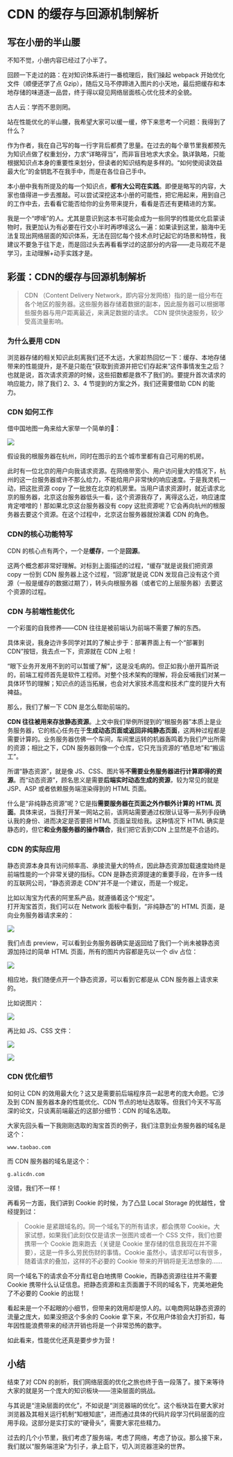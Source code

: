 # CDN 的缓存与回源机制解析

## 写在小册的半山腰

不知不觉，小册内容已经过了小半了。

回顾一下走过的路：在对知识体系进行一番梳理后，我们操起 webpack 开始优化文件（顺便还学了点 Gzip），随后又马不停蹄进入图片的小天地，最后把缓存和本地存储的味道逐一品尝，终于得以窥见网络层面核心优化技术的全貌。

古人云：学而不思则罔。

站在性能优化的半山腰，我希望大家可以缓一缓，停下来思考一个问题：我得到了什么？

作为作者，我在自己写的每一行字背后都费了思量。在过去的每个章节里我都预先为知识点做了权重划分，力求“详略得当”，而非盲目地求大求全。孰详孰略，只能根据知识点本身的重要性来划分，但读者的知识结构是多样的。“如何使阅读效益最大化”的金钥匙不在我手中，而是在各位自己手中。

本小册中我有所提及的每一个知识点，**都有大公司在实践**。即便是略写的内容，大家也值得进一步去推敲。可以尝试深挖这本小册的可能性，把它用起来，用到自己的工作中去，去看看它能否给你的业务带来提升，看看是否还有更精进的方案。

我是一个“啰嗦”的人。尤其是意识到这本书可能会成为一些同学的性能优化启蒙读物时，我更加认为有必要在行文小半时再啰嗦这么一遍：如果读到这里，脑海中无法复现出网络层面的知识体系，无法在回忆每个技术点时记起它的场景和特性，我建议不要急于往下走，而是回过头去再看看学过的这部分的内容——走马观花不是学习，主动理解+动手实践才是。

## 彩蛋：CDN的缓存与回源机制解析

> CDN （Content Delivery Network，即内容分发网络）指的是一组分布在各个地区的服务器。这些服务器存储着数据的副本，因此服务器可以根据哪些服务器与用户距离最近，来满足数据的请求。 CDN 提供快速服务，较少受高流量影响。

### 为什么要用 CDN

浏览器存储的相关知识此刻离我们还不太远，大家趁热回忆一下：缓存、本地存储带来的性能提升，是不是只能在“获取到资源并把它们存起来”这件事情发生之后？也就是说，首次请求资源的时候，这些招数都是救不了我们的。要提升首次请求的响应能力，除了我们 2、3、4 节提到的方案之外，我们还需要借助 CDN 的能力。

### CDN 如何工作

借中国地图一角来给大家举一个简单的🌰：

![](https://user-gold-cdn.xitu.io/2018/9/23/16605c1a4961f07e?w=1184&h=1020&f=png&s=1191786)

假设我的根服务器在杭州，同时在图示的五个城市里都有自己可用的机房。

此时有一位北京的用户向我请求资源。在网络带宽小、用户访问量大的情况下，杭州的这一台服务器或许不那么给力，不能给用户非常快的响应速度。于是我灵机一动，把这批资源 copy 了一批放在北京的机房里。当用户请求资源时，就近请求北京的服务器，北京这台服务器低头一看，这个资源我存了，离得这么近，响应速度肯定噌噌的！那如果北京这台服务器没有 copy 这批资源呢？它会再向杭州的根服务器去要这个资源。在这个过程中，北京这台服务器就扮演着 CDN 的角色。

### CDN的核心功能特写

CDN 的核心点有两个，一个是**缓存**，一个是**回源**。

这两个概念都非常好理解。对标到上面描述的过程，“缓存”就是说我们把资源 copy 一份到 CDN 服务器上这个过程，“回源”就是说 CDN 发现自己没有这个资源（一般是缓存的数据过期了），转头向根服务器（或者它的上层服务器）去要这个资源的过程。

### CDN 与前端性能优化

一个彩蛋的自我修养——CDN 往往是被前端认为前端不需要了解的东西。

具体来说，我身边许多同学对其的了解止步于：部署界面上有一个“部署到CDN”按钮，我去点一下，资源就在 CDN 上啦！

“眼下业务开发用不到的可以暂缓了解”，这是没毛病的。但正如我小册开篇所说的，前端工程师首先是软件工程师。对整个技术架构的理解，将会反哺我们对某一具体环节的理解；知识点的适当拓展，也会对大家技术高度和技术广度的提升大有裨益。

那么，我们了解一下 CDN 是怎么帮助前端的。

**CDN 往往被用来存放静态资源**。上文中我们举例所提到的“根服务器”本质上是业务服务器，它的核心任务在于**生成动态页面或返回非纯静态页面**，这两种过程都是需要计算的。业务服务器仿佛一个车间，车间里运转的机器轰鸣着为我们产出所需的资源；相比之下，CDN 服务器则像一个仓库，它只充当资源的“栖息地”和“搬运工”。

所谓“静态资源”，就是像 JS、CSS、图片等**不需要业务服务器进行计算即得的资源**。而“动态资源”，顾名思义是需要**后端实时动态生成的资源**，较为常见的就是 JSP、ASP 或者依赖服务端渲染得到的 HTML 页面。

什么是“非纯静态资源”呢？它是指**需要服务器在页面之外作额外计算的 HTML 页面**。具体来说，当我打开某一网站之前，该网站需要通过权限认证等一系列手段确认我的身份、进而决定是否要把 HTML 页面呈现给我。这种情况下 HTML 确实是静态的，但它**和业务服务器的操作耦合**，我们把它丢到CDN 上显然是不合适的。

### CDN 的实际应用

静态资源本身具有访问频率高、承接流量大的特点，因此静态资源加载速度始终是前端性能的一个非常关键的指标。CDN 是静态资源提速的重要手段，在许多一线的互联网公司，“静态资源走 CDN”并不是一个建议，而是一个规定。

比如以淘宝为代表的阿里系产品，就遵循着这个“规定”。  
打开淘宝首页，我们可以在 Network 面板中看到，“非纯静态”的 HTML 页面，是向业务服务器请求来的：

![](https://user-gold-cdn.xitu.io/2018/9/25/1660f50337974e82?w=1118&h=678&f=png&s=236400)

我们点击 preview，可以看到业务服务器确实是返回给了我们一个尚未被静态资源加持过的简单 HTML 页面，所有的图片内容都是先以一个 div 占位：

![](https://user-gold-cdn.xitu.io/2018/9/25/1660f52fe65facba?w=2102&h=1150&f=png&s=64675)

相应地，我们随便点开一个静态资源，可以看到它都是从 CDN 服务器上请求来的。

比如说图片：

![](https://user-gold-cdn.xitu.io/2018/9/25/1660f555fb76a89a?w=1124&h=106&f=png&s=26307)

再比如 JS、CSS 文件：

![](https://user-gold-cdn.xitu.io/2018/9/25/1660f57436da98f0?w=1606&h=134&f=png&s=43046)

![](https://user-gold-cdn.xitu.io/2018/9/25/1660f57b6b995d5e?w=1708&h=150&f=png&s=56740)

### CDN 优化细节

如何让 CDN 的效用最大化？这又是需要前后端程序员一起思考的庞大命题。它涉及到 CDN 服务器本身的性能优化、CDN 节点的地址选取等。但我们今天不写高深的论文，只谈离前端最近的这部分细节：CDN 的域名选取。

大家先回头看一下我刚刚选取的淘宝首页的例子，我们注意到业务服务器的域名是这个：

```
www.taobao.com
```

而 CDN 服务器的域名是这个：

```
g.alicdn.com
```

没错，我们不一样！

再看另一方面，我们讲到 Cookie 的时候，为了凸显 Local Storage 的优越性，曾经提到过：

> Cookie 是紧跟域名的。同一个域名下的所有请求，都会携带 Cookie。大家试想，如果我们此刻仅仅是请求一张图片或者一个 CSS 文件，我们也要携带一个 Cookie 跑来跑去（关键是 Cookie 里存储的信息我现在并不需要），这是一件多么劳民伤财的事情。Cookie 虽然小，请求却可以有很多，随着请求的叠加，这样的不必要的 Cookie 带来的开销将是无法想象的……

同一个域名下的请求会不分青红皂白地携带 Cookie，而静态资源往往并不需要 Cookie 携带什么认证信息。把静态资源和主页面置于不同的域名下，完美地避免了不必要的 Cookie 的出现！

看起来是一个不起眼的小细节，但带来的效用却是惊人的。以电商网站静态资源的流量之庞大，如果没把这个多余的 Cookie 拿下来，不仅用户体验会大打折扣，每年因性能浪费带来的经济开销也将是一个非常恐怖的数字。

如此看来，性能优化还真是要步步为营！

## 小结

结束了对 CDN 的剖析，我们网络层面的优化之旅也终于告一段落了。接下来等待大家的就是另一个庞大的知识板块——渲染层面的挑战。

与其说是“渲染层面的优化”，不如说是“浏览器端的优化”。这个板块旨在要大家对浏览器及其相关运行机制“知根知底”，进而通过具体的代码片段学习代码层面的应用手段。这部分是实打实的“硬骨头”，需要大家花些精力。

过去的几个小节里，我们考虑了服务端，考虑了网络，考虑了协议。那么接下来，我们就以“服务端渲染”为引子，承上启下，切入浏览器渲染的世界。